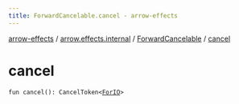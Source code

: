 ```yaml
---
title: ForwardCancelable.cancel - arrow-effects
---
```


[arrow-effects](../../index.html) / [arrow.effects.internal](../index.html) / [ForwardCancelable](index.html) / [cancel](./cancel.html)

# cancel

`fun cancel(): CancelToken<`[`ForIO`](../../arrow.effects/-for-i-o.html)`>`